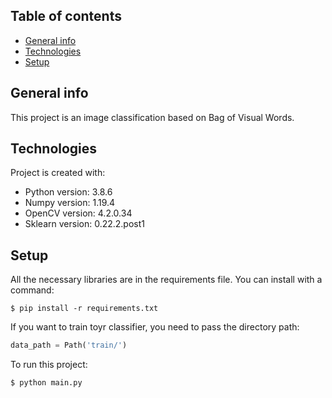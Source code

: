 ## Table of contents
* [General info](#general-info)
* [Technologies](#technologies)
* [Setup](#setup)

## General info
This project is an image classification based on Bag of Visual Words.
	
## Technologies
Project is created with:
* Python version: 3.8.6
* Numpy version: 1.19.4
* OpenCV version: 4.2.0.34
* Sklearn version: 0.22.2.post1
	
## Setup
All the necessary libraries are in the requirements file. You can install with a command:
```
$ pip install -r requirements.txt
```

If you want to train toyr classifier, you need to pass the directory path:

```python
data_path = Path('train/') 
```
To run this project:

```
$ python main.py
```
